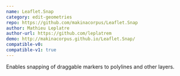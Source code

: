 ```yaml
---
name: Leaflet.Snap
category: edit-geometries
repo: https://github.com/makinacorpus/Leaflet.Snap
author: Mathieu Leplatre
author-url: https://github.com/leplatrem
demo: http://makinacorpus.github.io/Leaflet.Snap/
compatible-v0:
compatible-v1: true
---
```


Enables snapping of draggable markers to polylines and other layers.

